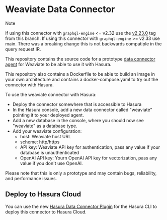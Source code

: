 # Weaviate Data Connector

> [!NOTE]
> If using this connector with `graphql-engine` <= v2.32 use the [v2.23.0](https://github.com/hasura/weaviate_gdc/tree/v2.32.0) tag from this branch. If using this connector with `graphql-engine` >= v2.33 use main. There was a breaking change this is not backwards compatiple in the query request IR.

This repository contains the source code for a prototype [data connector agent](https://github.com/hasura/graphql-engine/blob/master/dc-agents/README.md) for Weaviate to be able to use it with Hasura.

This repository also contains a Dockerfile to be able to build an image in your own architecture and contains a docker-compose.yaml to try out the connector with Hasura.

To use the weaviate connector with Hasura:
- Deploy the connector somewhere that is accessible to Hasura
- In the Hasura console, add a new data connector called "weaviate" pointing it to your deployed agent.
- Add a new database in the console, where you should now see "weaviate" as a database type.
- Add your weaviate configuration:
  - host: Weaviate host URL
  - scheme: http/https
  - API key: Weaviate API key for authentication, pass any value if your database is unauthenticated
  - OpenAI API key: Yourn OpenAI API key for vectorization, pass any value if you don't use OpenAI.

Please note that this is only a prototype and may contain bugs, reliability, and performance issues.

## Deploy to Hasura Cloud

You can use the new [Hasura Data Connector Plugin](https://hasura.io/docs/latest/hasura-cli/connector-plugin/) for the Hasura CLI to deploy this connector to Hasura Cloud.
